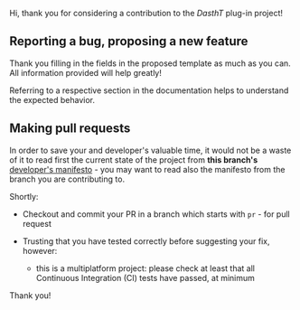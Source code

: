 Hi, thank you for considering a contribution to the _DasthT_ plug-in project!

## Reporting a bug, proposing a new feature

Thank you filling in the fields in the proposed template as much as you can. All information provided will help greatly!

Referring to a respective section in the documentation helps to understand the expected behavior.

## Making pull requests

In order to save your and developer's valuable time, it would not be a waste of it to read first the current state of the project from
**this branch's** [developer's manifesto](../docs/developers/README.md) - you may want to read also the manifesto from the branch you are
contributing to.

Shortly:

* Checkout and commit your PR in a branch which starts with `pr` - for pull request

* Trusting that you have tested correctly before suggesting your fix, however:

  * this is a multiplatform project: please check at least that all Continuous Integration (CI) tests have passed, at minimum
  
Thank you!

